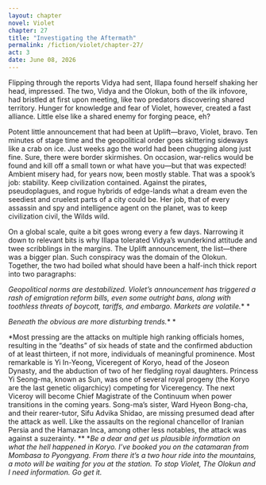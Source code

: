 ```yaml
---
layout: chapter
novel: Violet
chapter: 27
title: "Investigating the Aftermath"
permalink: /fiction/violet/chapter-27/
act: 3
date: June 08, 2026
---
```

Flipping through the reports Vidya had sent, Illapa found herself shaking her head, impressed. The two, Vidya and the Olokun, both of the ilk infovore, had bristled at first upon meeting, like two predators discovering shared territory. Hunger for knowledge and fear of Violet, however, created a fast alliance. Little else like a shared enemy for forging peace, eh?

Potent little announcement that had been at Uplift—bravo, Violet, bravo. Ten minutes of stage time and the geopolitical order goes skittering sideways like a crab on ice. Just weeks ago the world had been chugging along just fine. Sure, there were border skirmishes. On occasion, war-relics would be found and kill off a small town or what have you—but that was expected! Ambient misery had, for years now, been mostly stable. That was a spook’s job: stability. Keep civilization contained. Against the pirates, pseudoplagues, and rogue hybrids of edge-lands what a dream even the seediest and cruelest parts of a city could be. Her job, that of every assassin and spy and intelligence agent on the planet, was to keep civilization civil, the Wilds wild.

On a global scale, quite a bit goes wrong every a few days. Narrowing it down to relevant bits is why Illapa tolerated Vidya’s wunderkind attitude and twee scribblings in the margins. The Uplift announcement, the list—there was a bigger plan. Such conspiracy was the domain of the Olokun. Together, the two had boiled what should have been a half-inch thick report into two paragraphs:

*Geopolitical norms are destabilized. Violet’s announcement has triggered a rash of emigration reform bills, even some outright bans, along with toothless threats of boycott, tariffs, and embargo. Markets are volatile.** *

*Beneath the obvious are more disturbing trends.** *

*Most pressing are the attacks on multiple high ranking officials homes, resulting in the “deaths” of six heads of state and the confirmed abduction of at least thirteen, if not more, individuals of meaningful prominence. Most remarkable is Yi In-Yeong, Viceregent of Koryo, head of the Joseon Dynasty, and the abduction of two of her fledgling royal daughters. Princess Yi Seong-ma, known as Sun, was one of several royal progeny (the Koryo are the last genetic oligarchicy) competing for Viceregency. The next Viceroy will become Chief Magistrate of the Continuum when power transitions in the coming years. Song-ma’s sister, Ward Hyeon Bong-cha, and their rearer-tutor, Sifu Advika Shidao, are missing presumed dead after the attack as well. Like the assaults on the regional chancellor of Iranian Persia and the Hamazan Inca, among other less notables, the attack was against a suzerainty. **	**Be a dear and get us plausible information on what the hell happened in Koryo.* *I’ve booked you on the catamaran from Mombasa to Pyongyang. From there it’s a two hour ride into the mountains, a moto will be waiting for you at the station. To stop Violet, The Olokun and I need information. Go get it.*